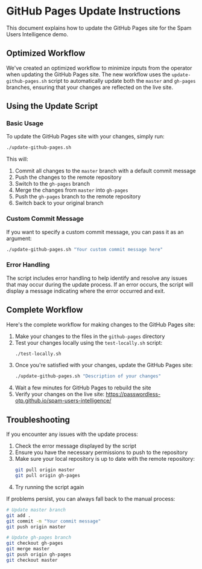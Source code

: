 # GitHub Pages Update Instructions

This document explains how to update the GitHub Pages site for the Spam Users Intelligence demo.

## Optimized Workflow

We've created an optimized workflow to minimize inputs from the operator when updating the GitHub Pages site. The new workflow uses the `update-github-pages.sh` script to automatically update both the `master` and `gh-pages` branches, ensuring that your changes are reflected on the live site.

## Using the Update Script

### Basic Usage

To update the GitHub Pages site with your changes, simply run:

```bash
./update-github-pages.sh
```

This will:
1. Commit all changes to the `master` branch with a default commit message
2. Push the changes to the remote repository
3. Switch to the `gh-pages` branch
4. Merge the changes from `master` into `gh-pages`
5. Push the `gh-pages` branch to the remote repository
6. Switch back to your original branch

### Custom Commit Message

If you want to specify a custom commit message, you can pass it as an argument:

```bash
./update-github-pages.sh "Your custom commit message here"
```

### Error Handling

The script includes error handling to help identify and resolve any issues that may occur during the update process. If an error occurs, the script will display a message indicating where the error occurred and exit.

## Complete Workflow

Here's the complete workflow for making changes to the GitHub Pages site:

1. Make your changes to the files in the `github-pages` directory
2. Test your changes locally using the `test-locally.sh` script:
   ```bash
   ./test-locally.sh
   ```
3. Once you're satisfied with your changes, update the GitHub Pages site:
   ```bash
   ./update-github-pages.sh "Description of your changes"
   ```
4. Wait a few minutes for GitHub Pages to rebuild the site
5. Verify your changes on the live site: https://passwordless-otp.github.io/spam-users-intelligence/

## Troubleshooting

If you encounter any issues with the update process:

1. Check the error message displayed by the script
2. Ensure you have the necessary permissions to push to the repository
3. Make sure your local repository is up to date with the remote repository:
   ```bash
   git pull origin master
   git pull origin gh-pages
   ```
4. Try running the script again

If problems persist, you can always fall back to the manual process:
```bash
# Update master branch
git add .
git commit -m "Your commit message"
git push origin master

# Update gh-pages branch
git checkout gh-pages
git merge master
git push origin gh-pages
git checkout master
```
